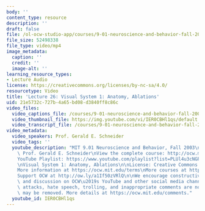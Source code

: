 ```yaml
---
body: ''
content_type: resource
description: ''
draft: false
file: /ol-ocw-studio-app/courses/9-01-neuroscience-and-behavior-fall-2003/mit9_01f03_lec26_360p_16_9.mp4
file_size: 52498338
file_type: video/mp4
image_metadata:
  caption: ''
  credit: ''
  image-alt: ''
learning_resource_types:
- Lecture Audio
license: https://creativecommons.org/licenses/by-nc-sa/4.0/
resourcetype: Video
title: 'Lecture 26: Visual System 1: Anatomy, Ablations'
uid: 21e5732c-727b-4a65-bd08-d3840ff8c86c
video_files:
  video_captions_file: /courses/9-01-neuroscience-and-behavior-fall-2003/1G2dq9sPrBecRmKx1rj4adxwHJPo5amU6_transcript.webvtt
  video_thumbnail_file: https://img.youtube.com/vi/IER0CBHl1qs/default.jpg
  video_transcript_file: /courses/9-01-neuroscience-and-behavior-fall-2003/1G2dq9sPrBecRmKx1rj4adxwHJPo5amU6_transcript.pdf
video_metadata:
  video_speakers: Prof. Gerald E. Schneider
  video_tags: ''
  youtube_description: "MIT 9.01 Neuroscience and Behavior, Fall 2003\nInstructor:\
    \ Prof. Gerald E. Schneider\nView the complete course: http://ocw.mit.edu/courses/brain-and-cognitive-sciences/9-01-neuroscience-and-behavior-fall-2003\n\
    YouTube Playlist: https://www.youtube.com/playlist?list=PLUl4u3cNGP63U7FmbKD9KClb-94dyPJim\n\
    \nVisual System 1: Anatomy, Ablations\n\nLicense: Creative Commons BY-NC-SA\n\
    More information at https://ocw.mit.edu/terms\nMore courses at https://ocw.mit.edu\n\
    Support OCW at http://ow.ly/a1If50zVRlQ\n\nWe encourage constructive comments\
    \ and discussion on OCW\u2019s YouTube and other social media channels. Personal\
    \ attacks, hate speech, trolling, and inappropriate comments are not allowed and\
    \ may be removed. More details at https://ocw.mit.edu/comments."
  youtube_id: IER0CBHl1qs
---
```

